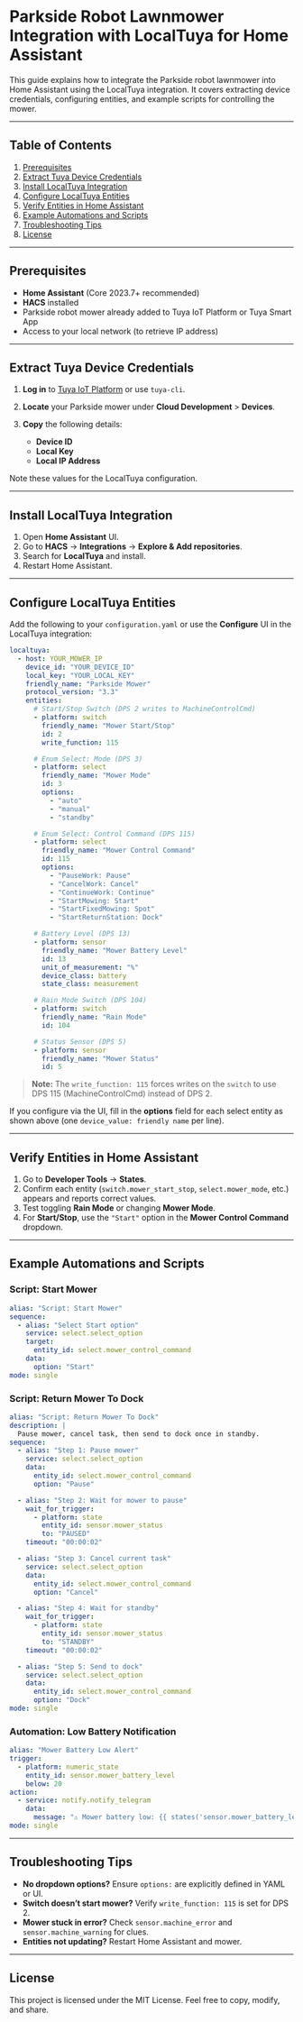 # Parkside Robot Lawnmower Integration with LocalTuya for Home Assistant

This guide explains how to integrate the Parkside robot lawnmower into Home Assistant using the LocalTuya integration. It covers extracting device credentials, configuring entities, and example scripts for controlling the mower.

---

## Table of Contents

1. [Prerequisites](#prerequisites)
2. [Extract Tuya Device Credentials](#extract-tuya-device-credentials)
3. [Install LocalTuya Integration](#install-localtuya-integration)
4. [Configure LocalTuya Entities](#configure-localtuya-entities)
5. [Verify Entities in Home Assistant](#verify-entities-in-home-assistant)
6. [Example Automations and Scripts](#example-automations-and-scripts)
7. [Troubleshooting Tips](#troubleshooting-tips)
8. [License](#license)

---

## Prerequisites

* **Home Assistant** (Core 2023.7+ recommended)
* **HACS** installed
* Parkside robot mower already added to Tuya IoT Platform or Tuya Smart App
* Access to your local network (to retrieve IP address)

---

## Extract Tuya Device Credentials

1. **Log in** to [Tuya IoT Platform](https://iot.tuya.com) or use `tuya-cli`.
2. **Locate** your Parkside mower under **Cloud Development** > **Devices**.
3. **Copy** the following details:

   * **Device ID**
   * **Local Key**
   * **Local IP Address**

Note these values for the LocalTuya configuration.

---

## Install LocalTuya Integration

1. Open **Home Assistant** UI.
2. Go to **HACS** → **Integrations** → **Explore & Add repositories**.
3. Search for **LocalTuya** and install.
4. Restart Home Assistant.

---

## Configure LocalTuya Entities

Add the following to your `configuration.yaml` or use the **Configure** UI in the LocalTuya integration:

```yaml
localtuya:
  - host: YOUR_MOWER_IP
    device_id: "YOUR_DEVICE_ID"
    local_key: "YOUR_LOCAL_KEY"
    friendly_name: "Parkside Mower"
    protocol_version: "3.3"
    entities:
      # Start/Stop Switch (DPS 2 writes to MachineControlCmd)
      - platform: switch
        friendly_name: "Mower Start/Stop"
        id: 2
        write_function: 115

      # Enum Select: Mode (DPS 3)
      - platform: select
        friendly_name: "Mower Mode"
        id: 3
        options:
          - "auto"
          - "manual"
          - "standby"

      # Enum Select: Control Command (DPS 115)
      - platform: select
        friendly_name: "Mower Control Command"
        id: 115
        options:
          - "PauseWork: Pause"
          - "CancelWork: Cancel"
          - "ContinueWork: Continue"
          - "StartMowing: Start"
          - "StartFixedMowing: Spot"
          - "StartReturnStation: Dock"

      # Battery Level (DPS 13)
      - platform: sensor
        friendly_name: "Mower Battery Level"
        id: 13
        unit_of_measurement: "%"
        device_class: battery
        state_class: measurement

      # Rain Mode Switch (DPS 104)
      - platform: switch
        friendly_name: "Rain Mode"
        id: 104

      # Status Sensor (DPS 5)
      - platform: sensor
        friendly_name: "Mower Status"
        id: 5
```

> **Note:** The `write_function: 115` forces writes on the `switch` to use DPS 115 (MachineControlCmd) instead of DPS 2.

If you configure via the UI, fill in the **options** field for each select entity as shown above (one `device_value: friendly name` per line).

---

## Verify Entities in Home Assistant

1. Go to **Developer Tools** → **States**.
2. Confirm each entity (`switch.mower_start_stop`, `select.mower_mode`, etc.) appears and reports correct values.
3. Test toggling **Rain Mode** or changing **Mower Mode**.
4. For **Start/Stop**, use the `"Start"` option in the **Mower Control Command** dropdown.

---

## Example Automations and Scripts

### Script: Start Mower

```yaml
alias: "Script: Start Mower"
sequence:
  - alias: "Select Start option"
    service: select.select_option
    target:
      entity_id: select.mower_control_command
    data:
      option: "Start"
mode: single
```

### Script: Return Mower To Dock

```yaml
alias: "Script: Return Mower To Dock"
description: |
  Pause mower, cancel task, then send to dock once in standby.
sequence:
  - alias: "Step 1: Pause mower"
    service: select.select_option
    data:
      entity_id: select.mower_control_command
      option: "Pause"

  - alias: "Step 2: Wait for mower to pause"
    wait_for_trigger:
      - platform: state
        entity_id: sensor.mower_status
        to: "PAUSED"
    timeout: "00:00:02"

  - alias: "Step 3: Cancel current task"
    service: select.select_option
    data:
      entity_id: select.mower_control_command
      option: "Cancel"

  - alias: "Step 4: Wait for standby"
    wait_for_trigger:
      - platform: state
        entity_id: sensor.mower_status
        to: "STANDBY"
    timeout: "00:00:02"

  - alias: "Step 5: Send to dock"
    service: select.select_option
    data:
      entity_id: select.mower_control_command
      option: "Dock"
mode: single
```

### Automation: Low Battery Notification

```yaml
alias: "Mower Battery Low Alert"
trigger:
  - platform: numeric_state
    entity_id: sensor.mower_battery_level
    below: 20
action:
  - service: notify.notify_telegram
    data:
      message: "⚠️ Mower battery low: {{ states('sensor.mower_battery_level') }}%."
mode: single
```

---

## Troubleshooting Tips

* **No dropdown options?** Ensure `options:` are explicitly defined in YAML or UI.
* **Switch doesn’t start mower?** Verify `write_function: 115` is set for DPS 2.
* **Mower stuck in error?** Check `sensor.machine_error` and `sensor.machine_warning` for clues.
* **Entities not updating?** Restart Home Assistant and mower.

---

## License

This project is licensed under the MIT License. Feel free to copy, modify, and share.
